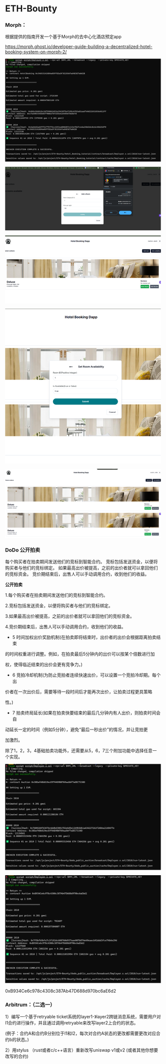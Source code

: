 # ETH-Bounty

### Morph：

根据提供的指南开发一个基于Morph的去中心化酒店预定app

https://morph.ghost.io/developer-guide-building-a-decentralized-hotel-booking-system-on-morph-2/

![](./morph_hotel_dapp/image1.jpg)

![](./morph_hotel_dapp/image2.png)

![](./morph_hotel_dapp/image3.png)

![](./morph_hotel_dapp/image4.png)

![](./morph_hotel_dapp/image5.png)

### DoDo 公开拍卖

每个购买者在拍卖期间发送他们的竞标到智能合约。 竞标包括发送资金，以便将购买者与他们的竞标绑定。 如果最高出价被提高，之前的出价者就可以拿回他们的竞标资金。 竞价期结束后，出售人可以手动调用合约，收到他们的收益。

**公开拍卖**

1.每个购买者在拍卖期间发送他们的竞标到智能合约。

2.竞标包括发送资金，以便将购买者与他们的竞标绑定。

3.如果最高出价被提高，之前的出价者就可以拿回他们的竞标资金。

4.竞价期结束后，出售人可以手动调用合约，收到他们的收益。

- 5 时间加权出价奖励机制(在拍卖即将结束时，出价者的出价会根据距离拍卖结束

的时间权重进行调整。例如，在拍卖最后5分钟内的出价可以按某个倍数进行加

权，使得临近结束的出价会更有竞争力。)

- 6 竞拍冷却机制(为防止竞拍者连续快速出价，可以设置一个竞拍冷却期。每个出

价者在一次出价后，需要等待一段时间后才能再次出价，让拍卖过程更具策略

性。)

- 7 拍卖终局延长(如果在拍卖快要结束的最后几分钟内有人出价，则拍卖时间会自

动延长一定的时间（例如5分钟），避免“最后一秒出价”的情况，并让竞拍更

加激烈。

除了1，2，3，4基础拍卖功能外，还需要从5，6，7三个附加功能中选择任意一个实现。

![](./dodo_public_auction/image1.png)

![](./dodo_public_auction/image2.png)

0xB934Ce6c978c4308c387Ab47D688d970bc6aE6d2

### Arbitrum：（二选一）

1）编写一个基于retryable ticket系统的layer1-》layer2跨链消息系统，需要用户对l1合约进行操作，并且通过调用retryable来改写layer2上合约的状态。

(例子：合约A和合约B分别位于l1和l2，每次对合约A状态的更改都需要更改对应合约b的状态。)

2）用stylus （rust或者c/c++语言）重新改写uniswap v1或v2 (或者其他你想要改写的合约)

